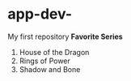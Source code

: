 # app-dev-
My first repository
**Favorite Series**
1. House of the Dragon
2. Rings of Power
4. Shadow and Bone
